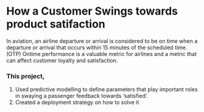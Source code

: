 # How a Customer Swings towards product satifaction

In aviation, an airline departure or arrival is considered to be on time when a departure or arrival that occurs within 15 minutes of the scheduled time. (OTP) Ontime performance is a valuable metric for airlines and a metric that can affect customer loyalty and satisfaction. 

### This project,

1. Used predictive modelling to define parameters that play important roles in swaying a passenger feedback towards ‘satisfied’.
2. Created a deployment strategy on how to solve it
